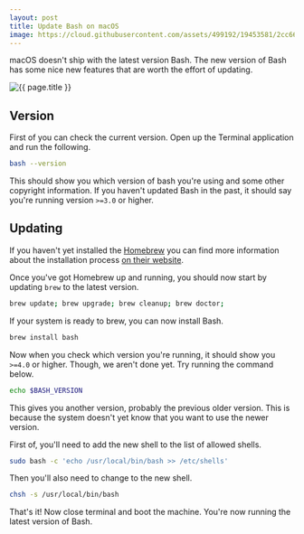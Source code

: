 ```yaml
---
layout: post
title: Update Bash on macOS
image: https://cloud.githubusercontent.com/assets/499192/19453581/2cc66c7c-94b6-11e6-9128-9c6d4eabf172.png
---
```


macOS doesn't ship with the latest version Bash. The new version of Bash has some nice new features that are worth the effort of updating.

![{{ page.title }}](https://cloud.githubusercontent.com/assets/499192/19453581/2cc66c7c-94b6-11e6-9128-9c6d4eabf172.png)

## Version

First of you can check the current version. Open up the Terminal application and run the following.

```bash
bash --version
```

This should show you which version of bash you're using and some other copyright information. If you haven't updated Bash in the past, it should say you're running version `>=3.0` or higher.

## Updating

If you haven't yet installed the [Homebrew](http://brew.sh/) you can find more information about the installation process [on their website](http://brew.sh/).

Once you've got Homebrew up and running, you should now start by updating `brew` to the latest version.

```bash
brew update; brew upgrade; brew cleanup; brew doctor;
```

If your system is ready to brew, you can now install Bash.

```bash
brew install bash
```

Now when you check which version you're running, it should show you `>=4.0` or higher. Though, we aren't done yet. Try running the command below.

```bash
echo $BASH_VERSION
```

This gives you another version, probably the previous older version. This is because the system doesn't yet know that you want to use the newer version.

First of, you'll need to add the new shell to the list of allowed shells.

```bash
sudo bash -c 'echo /usr/local/bin/bash >> /etc/shells'
```

Then you'll also need to change to the new shell.

```bash
chsh -s /usr/local/bin/bash
```

That's it! Now close terminal and boot the machine. You're now running the latest version of Bash.
